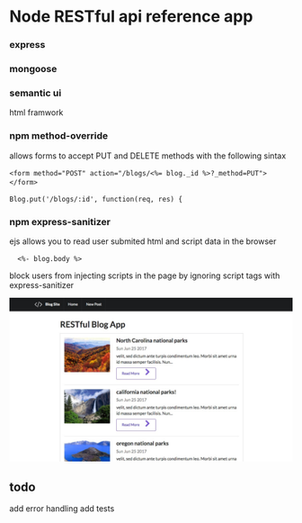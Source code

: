 # Node RESTful api reference app

### express
### mongoose
### semantic ui
html framwork
### npm method-override
allows forms to accept PUT and DELETE methods with the following sintax
```
<form method="POST" action="/blogs/<%= blog._id %>?_method=PUT">
</form>
```
```
Blog.put('/blogs/:id', function(req, res) {
```

### npm express-sanitizer 
ejs allows you to read user submited html and script data in the browser
```
  <%- blog.body %>
```
block users from injecting scripts in the page 
by ignoring script tags with express-sanitizer 

![screenshot](./public/Blog_App.jpg)

## todo
add error handling 
add tests
